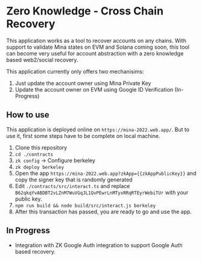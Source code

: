 # Zero Knowledge - Cross Chain Recovery

This application works as a tool to recover accounts on any chains. With support to validate Mina states on EVM and Solana coming soon, this tool
can become very useful for account abstraction with a zero knowledge based web2/social recovery.

This application currently only offers two mechanisims:
1. Just update the account owner using Mina Private Key
2. Update the account owner on EVM using Google ID Verification (In-Progress)

## How to use

This application is deployed online on `https://mina-2022.web.app/`. But to use it, first some steps have to be complete on local machine.
1. Clone this repository
2. `cd ./contracts`
3. `zk config` -> Configure berkeley
4. `zk deploy berkeley`
5. Open the app `https://mina-2022.web.app?zkApp={{zkAppPublicKey}}` and copy the signer key that is randomly generated
6. Edit `./contracts/src/interact.ts` and replace `B62qkqYvABDBT2vLZnM7WuVGqJL1QvPEwrLnMTyxRRqRTEyrWebiTUr` with your public key.
7. `npm run build && node build/src/interact.js berkeley`
8. After this transaction has passed, you are ready to go and use the app.

## In Progress

- Integration with ZK Google Auth integration to support Google Auth based recovery.